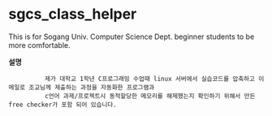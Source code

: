 # sgcs_class_helper
This is for Sogang Univ. Computer Science Dept. beginner students to be more comfortable.

__설명__

              제가 대학교 1학년 C프로그래밍 수업때 linux 서버에서 실습코드를 압축하고 이메일로 조교님께 제출하는 과정을 자동화한 프로그램과 
              c언어 과제/프로젝트시 동적할당한 메모리를 해제했는지 확인하기 위해서 만든 free checker가 포함 되어 있습니다.
              
